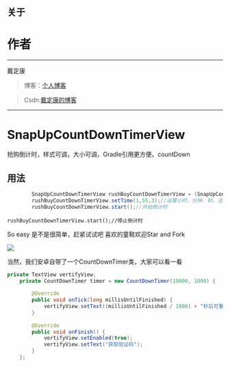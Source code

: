 
## 关于 ##

# 作者 #
---

戴定康

>博客：[个人博客](http://daidingkang.cc/ "个人博客")

>Csdn:[戴定康的博客](http://blog.csdn.net/ddk837239693)

---


# SnapUpCountDownTimerView
抢购倒计时，样式可调，大小可调，Gradle引用更方便。countDown

## 用法 ##

```java
		SnapUpCountDownTimerView rushBuyCountDownTimerView = (SnapUpCountDownTimerView) findViewById(R.id.RushBuyCountDownTimerView);
        rushBuyCountDownTimerView.setTime(1,55,3);//设置小时，分钟，秒。注意不能大于正常值，否则会抛出异常
        rushBuyCountDownTimerView.start();//开始倒计时
```

    rushBuyCountDownTimerView.start();//停止倒计时


So easy 是不是很简单，赶紧试试吧
喜欢的童鞋欢迎Star and Fork



![](https://raw.githubusercontent.com/aesion/SnapUpCountDownTimerView/master/images/S60702-170557.jpg)


当然，我们安卓自带了一个CountDownTimer类，大家可以看一看

```java
private TextView vertifyView;  
    private CountDownTimer timer = new CountDownTimer(10000, 1000) {  
  
        @Override  
        public void onTick(long millisUntilFinished) {  
            vertifyView.setText((millisUntilFinished / 1000) + "秒后可重发");  
        }  
  
        @Override  
        public void onFinish() {  
            vertifyView.setEnabled(true);  
            vertifyView.setText("获取验证码");  
        }  
    }; 
```
